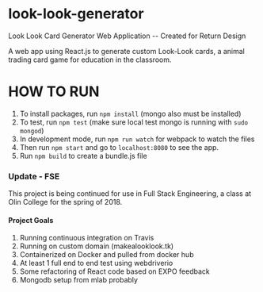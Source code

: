 # look-look-generator
Look Look Card Generator Web Application -- Created for Return Design

A web app using React.js to generate custom Look-Look cards, a animal trading card game for education in the classroom. 

# HOW TO RUN

1. To install packages, run `npm install` (mongo also must be installed)
2. To test, run `npm test` (make sure local test mongo is running with `sudo mongod`)
3. In development mode, run `npm run watch` for webpack to watch the files
4. Then run `npm start` and go to `localhost:8080` to see the app.
5. Run `npm build` to create a bundle.js file

### Update - FSE
This project is being continued for use in Full Stack Engineering, a class at Olin College for the spring of 2018.

#### Project Goals

1. Running continuous integration on Travis
2. Running on custom domain (makealooklook.tk)
3. Containerized on Docker and pulled from docker hub
4. At least 1 full end to end test using webdriverio
5. Some refactoring of React code based on EXPO feedback
6. Mongodb setup from mlab probably

